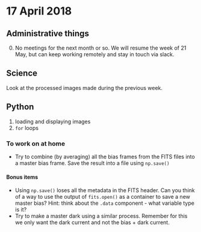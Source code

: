 # 17 April 2018

## Administrative things

0. No meetings for the next month or so. We will resume the week of 21 May, but can keep working remotely and stay in touch via slack.

## Science

Look at the processed images made during the previous week.

## Python

1. loading and displaying images
2. `for` loops

### To work on at home

- Try to combine (by averaging) all the bias frames from the FITS files into a master bias frame. Save the result into a file using `np.save()`

#### Bonus items
- Using `np.save()` loses all the metadata in the FITS header. Can you think of a way to use the output of `fits.open()` as a container to save a new master bias? Hint: think about the `.data` component - what variable type is it?
- Try to make a master dark using a similar process. Remember for this we only want the dark current and not the bias + dark current.
